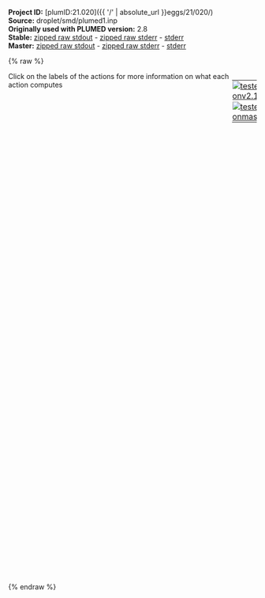 **Project ID:** [plumID:21.020]({{ '/' | absolute_url }}eggs/21/020/)  
**Source:** droplet/smd/plumed1.inp  
**Originally used with PLUMED version:** 2.8  
**Stable:** [zipped raw stdout](plumed1.inp.plumed.stdout.txt.zip) - [zipped raw stderr](plumed1.inp.plumed.stderr.txt.zip) - [stderr](plumed1.inp.plumed.stderr)  
**Master:** [zipped raw stdout](plumed1.inp.plumed_master.stdout.txt.zip) - [zipped raw stderr](plumed1.inp.plumed_master.stderr.txt.zip) - [stderr](plumed1.inp.plumed_master.stderr)  

{% raw %}
<div style="width: 100%; float:left">
<div style="width: 90%; float:left" id="value_details_data/droplet/smd/plumed1.inp"> Click on the labels of the actions for more information on what each action computes </div>
<div style="width: 10%; float:left"><table><tr><td style="padding:1px"><a href="plumed1.inp.plumed.stderr"><img src="https://img.shields.io/badge/v2.10-passing-green.svg" alt="tested onv2.10" /></a></td></tr><tr><td style="padding:1px"><a href="plumed1.inp.plumed_master.stderr"><img src="https://img.shields.io/badge/master-passing-green.svg" alt="tested onmaster" /></a></td></tr></table></div></div>
<pre style="width=97%;">
<span class="plumedtooltip" style="color:green">UNITS<span class="right">This command sets the internal units for the code. <a href="https://www.plumed.org/doc-master/user-doc/html/_u_n_i_t_s.html" style="color:green">More details</a><i></i></span></span> <span class="plumedtooltip">LENGTH<span class="right">the units of lengths<i></i></span></span>=A

<span style="display:none;" id="data/droplet/smd/plumed1.inp">The UNITS action with label <b></b> calculates something</span><span id="data/droplet/smd/plumed1.inpcoord_short"><span class="plumedtooltip" style="color:green">COORDINATIONNUMBER<span class="right">Calculate the coordination numbers of atoms so that you can then calculate functions of the distribution of This action is <a class="toggler" href='javascript:;' onclick='toggleDisplay("data/droplet/smd/plumed1.inpcoord");'>a shortcut</a>. <a href="https://www.plumed.org/doc-master/user-doc/html/_c_o_o_r_d_i_n_a_t_i_o_n_n_u_m_b_e_r.html">More details</a><i></i></span></span> ...
  <span class="plumedtooltip">LABEL<span class="right">a label for the action so that its output can be referenced in the input to other actions<i></i></span></span>=<b name="data/droplet/smd/plumed1.inpcoord" onclick='showPath("data/droplet/smd/plumed1.inp","data/droplet/smd/plumed1.inpcoord","data/droplet/smd/plumed1.inpcoord_shortcut","blue")'>coord</b><span style="display:none;" id="data/droplet/smd/plumed1.inpcoord_shortcut">The COORDINATIONNUMBER action with label <b>coord</b> calculates the following quantities:<table  align="center" frame="void" width="95%" cellpadding="5%"><tr><td width="5%"><b> Quantity </b>  </td><td width="5%"><b> Type </b>  </td><td><b> Description </b> </td></tr><tr><td width="5%">coord</td><td width="5%"><font color="blue">vector</font></td><td>the coordination numbers of the specified atoms</td></tr><tr><td width="5%">coord_morethan</td><td width="5%"><font color="black">scalar</font></td><td>the number of colvars that have a value more than a threshold</td></tr></table></span>
  <span class="plumedtooltip">SPECIES<span class="right">this keyword is used for colvars such as coordination number<i></i></span></span>=1-512
  <span class="plumedtooltip">SWITCH<span class="right">the switching function that it used in the construction of the contact matrix<i></i></span></span>={RATIONAL R_0=5.0 D_MAX=10.0}
  <span class="plumedtooltip">MORE_THAN<span class="right">calculate the number of variables that are more than a certain target value<i></i></span></span>={RATIONAL R_0=5.0 D_MAX=5.5}
  <span class="plumedtooltip">LOWMEM<span class="right"> this flag does nothing and is present only to ensure back-compatibility<i></i></span></span>
... COORDINATIONNUMBER
</span><span id="data/droplet/smd/plumed1.inpcoord_long" style="display:none;"><span style="color:blue" class="comment"># PLUMED interprets the command:
</span><span class="toggler" style="color:red" onclick='toggleDisplay("data/droplet/smd/plumed1.inpcoord")'># COORDINATIONNUMBER ...</span>
<span style="color:blue" class="comment">#   LABEL=coord</span>
<span style="color:blue" class="comment">#   SPECIES=1-512</span>
<span style="color:blue" class="comment">#   SWITCH={RATIONAL R_0=5.0 D_MAX=10.0}</span>
<span style="color:blue" class="comment">#   MORE_THAN={RATIONAL R_0=5.0 D_MAX=5.5}</span>
<span style="color:blue" class="comment">#   LOWMEM</span>
<span style="color:blue" class="comment"># ... COORDINATIONNUMBER</span>
<span style="color:blue" class="comment"># as follows (Click the red comment above to revert to the short version of the input):</span>
<b name="data/droplet/smd/plumed1.inpcoord_grp" onclick='showPath("data/droplet/smd/plumed1.inp","data/droplet/smd/plumed1.inpcoord_grp","data/droplet/smd/plumed1.inpcoord_grp","violet")'>coord_grp</b><span style="display:none;" id="data/droplet/smd/plumed1.inpcoord_grp">The GROUP action with label <b>coord_grp</b> calculates the following quantities:<table  align="center" frame="void" width="95%" cellpadding="5%"><tr><td width="5%"><b> Quantity </b>  </td><td width="5%"><b> Type </b>  </td><td><b> Description </b> </td></tr><tr><td width="5%">coord_grp</td><td width="5%"><font color="violet">atoms</font></td><td>indices of atoms specified in GROUP</td></tr></table></span>: <span class="plumedtooltip" style="color:green">GROUP<span class="right">Define a group of atoms so that a particular list of atoms can be referenced with a single label in definitions of CVs or virtual atoms. <a href="https://www.plumed.org/doc-master/user-doc/html/_g_r_o_u_p.html" style="color:green">More details</a><i></i></span></span> <span class="plumedtooltip">ATOMS<span class="right">the numerical indexes for the set of atoms in the group<i></i></span></span>=1-512
<b name="data/droplet/smd/plumed1.inpcoord_mat" onclick='showPath("data/droplet/smd/plumed1.inp","data/droplet/smd/plumed1.inpcoord_mat","data/droplet/smd/plumed1.inpcoord_mat","red")'>coord_mat</b><span style="display:none;" id="data/droplet/smd/plumed1.inpcoord_mat">The CONTACT_MATRIX action with label <b>coord_mat</b> calculates the following quantities:<table  align="center" frame="void" width="95%" cellpadding="5%"><tr><td width="5%"><b> Quantity </b>  </td><td width="5%"><b> Type </b>  </td><td><b> Description </b> </td></tr><tr><td width="5%">coord_mat</td><td width="5%"><font color="red">matrix</font></td><td>a matrix containing the weights for the bonds between each pair of atoms</td></tr></table></span>: <span class="plumedtooltip" style="color:green">CONTACT_MATRIX<span class="right">Adjacency matrix in which two atoms are adjacent if they are within a certain cutoff. <a href="https://www.plumed.org/doc-master/user-doc/html/_c_o_n_t_a_c_t__m_a_t_r_i_x.html" style="color:green">More details</a><i></i></span></span> <span class="plumedtooltip">GROUP<span class="right">specifies the list of atoms that should be assumed indistinguishable<i></i></span></span>=1-512 <span class="plumedtooltip">SWITCH<span class="right">specify the switching function to use between two sets of indistinguishable atoms<i></i></span></span>={RATIONAL R_0=5.0 D_MAX=10.0}
<b name="data/droplet/smd/plumed1.inpcoord_ones" onclick='showPath("data/droplet/smd/plumed1.inp","data/droplet/smd/plumed1.inpcoord_ones","data/droplet/smd/plumed1.inpcoord_ones","blue")'>coord_ones</b><span style="display:none;" id="data/droplet/smd/plumed1.inpcoord_ones">The CONSTANT action with label <b>coord_ones</b> calculates the following quantities:<table  align="center" frame="void" width="95%" cellpadding="5%"><tr><td width="5%"><b> Quantity </b>  </td><td width="5%"><b> Type </b>  </td><td><b> Description </b> </td></tr><tr><td width="5%">coord_ones</td><td width="5%"><font color="blue">vector</font></td><td>the constant value that was read from the plumed input</td></tr></table></span>: <span class="plumedtooltip" style="color:green">ONES<span class="right">Create a constant vector with all elements equal to one <a href="https://www.plumed.org/doc-master/user-doc/html/_o_n_e_s.html" style="color:green">More details</a><i></i></span></span> <span class="plumedtooltip">SIZE<span class="right">the number of ones that you would like to create<i></i></span></span>=512
<b name="data/droplet/smd/plumed1.inpcoord" onclick='showPath("data/droplet/smd/plumed1.inp","data/droplet/smd/plumed1.inpcoord","data/droplet/smd/plumed1.inpcoord","blue")'>coord</b><span style="display:none;" id="data/droplet/smd/plumed1.inpcoord">The MATRIX_VECTOR_PRODUCT action with label <b>coord</b> calculates the following quantities:<table  align="center" frame="void" width="95%" cellpadding="5%"><tr><td width="5%"><b> Quantity </b>  </td><td width="5%"><b> Type </b>  </td><td><b> Description </b> </td></tr><tr><td width="5%">coord</td><td width="5%"><font color="blue">vector</font></td><td>the vector that is obtained by taking the product between the matrix and the vector that were input</td></tr></table></span>: <span class="plumedtooltip" style="color:green">MATRIX_VECTOR_PRODUCT<span class="right">Calculate the product of the matrix and the vector <a href="https://www.plumed.org/doc-master/user-doc/html/_m_a_t_r_i_x__v_e_c_t_o_r__p_r_o_d_u_c_t.html" style="color:green">More details</a><i></i></span></span>  <span class="plumedtooltip">ARG<span class="right">the label for the matrix and the vector/scalar that are being multiplied<i></i></span></span>=<b name="data/droplet/smd/plumed1.inpcoord_mat">coord_mat</b>,<b name="data/droplet/smd/plumed1.inpcoord_ones">coord_ones</b>
<b name="data/droplet/smd/plumed1.inpcoord_caverage" onclick='showPath("data/droplet/smd/plumed1.inp","data/droplet/smd/plumed1.inpcoord_caverage","data/droplet/smd/plumed1.inpcoord_caverage","black")'>coord_caverage</b><span style="display:none;" id="data/droplet/smd/plumed1.inpcoord_caverage">The MEAN action with label <b>coord_caverage</b> calculates the following quantities:<table  align="center" frame="void" width="95%" cellpadding="5%"><tr><td width="5%"><b> Quantity </b>  </td><td width="5%"><b> Type </b>  </td><td><b> Description </b> </td></tr><tr><td width="5%">coord_caverage</td><td width="5%"><font color="black">scalar</font></td><td>the mean of all the elements in the input vector</td></tr></table></span>: <span class="plumedtooltip" style="color:green">MEAN<span class="right">Calculate the arithmetic mean of the elements in a vector <a href="https://www.plumed.org/doc-master/user-doc/html/_m_e_a_n.html" style="color:green">More details</a><i></i></span></span> <span class="plumedtooltip">ARG<span class="right">the values input to this function<i></i></span></span>=<b name="data/droplet/smd/plumed1.inpcoord">coord</b> <span class="plumedtooltip">PERIODIC<span class="right">if the output of your function is periodic then you should specify the periodicity of the function<i></i></span></span>=NO
<b name="data/droplet/smd/plumed1.inpcoord_mt" onclick='showPath("data/droplet/smd/plumed1.inp","data/droplet/smd/plumed1.inpcoord_mt","data/droplet/smd/plumed1.inpcoord_mt","blue")'>coord_mt</b><span style="display:none;" id="data/droplet/smd/plumed1.inpcoord_mt">The MORE_THAN action with label <b>coord_mt</b> calculates the following quantities:<table  align="center" frame="void" width="95%" cellpadding="5%"><tr><td width="5%"><b> Quantity </b>  </td><td width="5%"><b> Type </b>  </td><td><b> Description </b> </td></tr><tr><td width="5%">coord_mt</td><td width="5%"><font color="blue">vector</font></td><td>the vector obtained by doing an element-wise application of a function that is one if the if the input is more than a threshold to the input vectors</td></tr></table></span>: <span class="plumedtooltip" style="color:green">MORE_THAN<span class="right">Use a switching function to determine how many of the input variables are more than a certain cutoff. <a href="https://www.plumed.org/doc-master/user-doc/html/_m_o_r_e__t_h_a_n.html" style="color:green">More details</a><i></i></span></span> <span class="plumedtooltip">ARG<span class="right">the values input to this function<i></i></span></span>=<b name="data/droplet/smd/plumed1.inpcoord">coord</b> <span class="plumedtooltip">SWITCH<span class="right">This keyword is used if you want to employ an alternative to the continuous swiching function defined above<i></i></span></span>={RATIONAL R_0=5.0 D_MAX=5.5}
<b name="data/droplet/smd/plumed1.inpcoord_morethan" onclick='showPath("data/droplet/smd/plumed1.inp","data/droplet/smd/plumed1.inpcoord_morethan","data/droplet/smd/plumed1.inpcoord_morethan","black")'>coord_morethan</b><span style="display:none;" id="data/droplet/smd/plumed1.inpcoord_morethan">The SUM action with label <b>coord_morethan</b> calculates the following quantities:<table  align="center" frame="void" width="95%" cellpadding="5%"><tr><td width="5%"><b> Quantity </b>  </td><td width="5%"><b> Type </b>  </td><td><b> Description </b> </td></tr><tr><td width="5%">coord_morethan</td><td width="5%"><font color="black">scalar</font></td><td>the sum of all the elements in the input vector</td></tr></table></span>: <span class="plumedtooltip" style="color:green">SUM<span class="right">Calculate the sum of the arguments <a href="https://www.plumed.org/doc-master/user-doc/html/_s_u_m.html" style="color:green">More details</a><i></i></span></span> <span class="plumedtooltip">ARG<span class="right">the values input to this function<i></i></span></span>=<b name="data/droplet/smd/plumed1.inpcoord_mt">coord_mt</b> <span class="plumedtooltip">PERIODIC<span class="right">if the output of your function is periodic then you should specify the periodicity of the function<i></i></span></span>=NO
<span style="color:blue"># --- End of included input --- </span></span><br/><span id="data/droplet/smd/plumed1.inpdefres_short"><span class="plumedtooltip" style="color:green">RESTRAINT<span class="right">Adds harmonic and/or linear restraints on one or more variables. This action has <a class="toggler" href='javascript:;' onclick='toggleDisplay("data/droplet/smd/plumed1.inpdefres");'>hidden defaults</a>. <a href="https://www.plumed.org/doc-master/user-doc/html/_r_e_s_t_r_a_i_n_t.html">More details</a><i></i></span></span> <span class="plumedtooltip">ARG<span class="right">the values the harmonic restraint acts upon<i></i></span></span>=<b name="data/droplet/smd/plumed1.inpcoord">coord.morethan</b> <span class="plumedtooltip">AT<span class="right">the position of the restraint<i></i></span></span>=0.0 <span class="plumedtooltip">KAPPA<span class="right"> specifies that the restraint is harmonic and what the values of the force constants on each of the variables are<i></i></span></span>=1.0 <span class="plumedtooltip">LABEL<span class="right">a label for the action so that its output can be referenced in the input to other actions<i></i></span></span>=<b name="data/droplet/smd/plumed1.inpres" onclick='showPath("data/droplet/smd/plumed1.inp","data/droplet/smd/plumed1.inpres","data/droplet/smd/plumed1.inpres","black")'>res</b><span style="display:none;" id="data/droplet/smd/plumed1.inpres">The RESTRAINT action with label <b>res</b> calculates the following quantities:<table  align="center" frame="void" width="95%" cellpadding="5%"><tr><td width="5%"><b> Quantity </b>  </td><td width="5%"><b> Type </b>  </td><td><b> Description </b> </td></tr><tr><td width="5%">res.bias</td><td width="5%"><font color="black">scalar</font></td><td>the instantaneous value of the bias potential</td></tr><tr><td width="5%">res.force2</td><td width="5%"><font color="black">scalar</font></td><td>the instantaneous value of the squared force due to this bias potential</td></tr></table></span>
</span><span id="data/droplet/smd/plumed1.inpdefres_long" style="display:none;"><span class="plumedtooltip" style="color:green">RESTRAINT<span class="right">Adds harmonic and/or linear restraints on one or more variables. This action uses the <a class="toggler" href='javascript:;' onclick='toggleDisplay("data/droplet/smd/plumed1.inpdefres");'>defaults shown here</a>. <a href="https://www.plumed.org/doc-master/user-doc/html/_r_e_s_t_r_a_i_n_t.html">More details</a><i></i></span></span> <span class="plumedtooltip">ARG<span class="right">the values the harmonic restraint acts upon<i></i></span></span>=<b name="data/droplet/smd/plumed1.inpcoord">coord.morethan</b> <span class="plumedtooltip">AT<span class="right">the position of the restraint<i></i></span></span>=0.0 <span class="plumedtooltip">KAPPA<span class="right"> specifies that the restraint is harmonic and what the values of the force constants on each of the variables are<i></i></span></span>=1.0 <span class="plumedtooltip">LABEL<span class="right">a label for the action so that its output can be referenced in the input to other actions<i></i></span></span>=<b name="data/droplet/smd/plumed1.inpres" onclick='showPath("data/droplet/smd/plumed1.inp","data/droplet/smd/plumed1.inpres","data/droplet/smd/plumed1.inpres","black")'>res</b>  <span class="plumedtooltip">SLOPE<span class="right"> specifies that the restraint is linear and what the values of the force constants on each of the variables are<i></i></span></span>=0.0
</span><br/><span class="plumedtooltip" style="color:green">FLUSH<span class="right">This command instructs plumed to flush all the open files with a user specified frequency. <a href="https://www.plumed.org/doc-master/user-doc/html/_f_l_u_s_h.html" style="color:green">More details</a><i></i></span></span> <span class="plumedtooltip">STRIDE<span class="right">the frequency with which all the open files should be flushed<i></i></span></span>=200000
<span class="plumedtooltip" style="color:green">PRINT<span class="right">Print quantities to a file. <a href="https://www.plumed.org/doc-master/user-doc/html/_p_r_i_n_t.html" style="color:green">More details</a><i></i></span></span> <span class="plumedtooltip">ARG<span class="right">the labels of the values that you would like to print to the file<i></i></span></span>=<b name="data/droplet/smd/plumed1.inpcoord">coord.morethan</b> <span class="plumedtooltip">STRIDE<span class="right"> the frequency with which the quantities of interest should be output<i></i></span></span>=2000 <span class="plumedtooltip">FILE<span class="right">the name of the file on which to output these quantities<i></i></span></span>=colvar
</pre>
{% endraw %}
